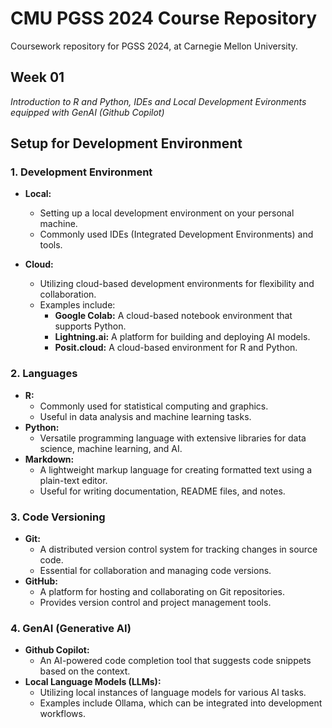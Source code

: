 # CMU PGSS 2024 Course Repository
Coursework repository for PGSS 2024, at Carnegie Mellon University.

## Week 01 
*Introduction to R and Python, IDEs and Local Development Evironments equipped with GenAI (Github Copilot)*

## Setup for Development Environment

### 1. Development Environment
- **Local:**
  - Setting up a local development environment on your personal machine.
  - Commonly used IDEs (Integrated Development Environments) and tools.

- **Cloud:**
  - Utilizing cloud-based development environments for flexibility and collaboration.
  - Examples include:
    - **Google Colab:** A cloud-based notebook environment that supports Python.
    - **Lightning.ai:** A platform for building and deploying AI models.
    - **Posit.cloud:** A cloud-based environment for R and Python.

### 2. Languages
- **R:** 
  - Commonly used for statistical computing and graphics.
  - Useful in data analysis and machine learning tasks.
- **Python:**
  - Versatile programming language with extensive libraries for data science, machine learning, and AI.
- **Markdown:**
  - A lightweight markup language for creating formatted text using a plain-text editor.
  - Useful for writing documentation, README files, and notes.

### 3. Code Versioning
- **Git:**
  - A distributed version control system for tracking changes in source code.
  - Essential for collaboration and managing code versions.
- **GitHub:**
  - A platform for hosting and collaborating on Git repositories.
  - Provides version control and project management tools.

### 4. GenAI (Generative AI)
- **Github Copilot:**
  - An AI-powered code completion tool that suggests code snippets based on the context.
- **Local Language Models (LLMs):**
  - Utilizing local instances of language models for various AI tasks.
  - Examples include Ollama, which can be integrated into development workflows.

